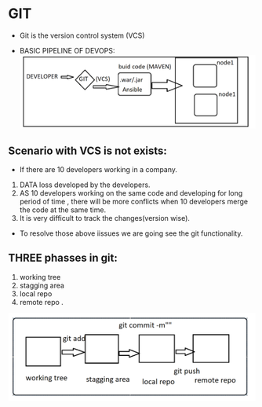 # GIT

* Git is the version control system (VCS)


* BASIC PIPELINE OF DEVOPS:
![preview](../images/git1.png)

## Scenario with VCS is not exists:
* If there are 10 developers working in a company.
1. DATA loss developed by the developers.
2. AS 10 developers working on the same code and developing for long period of time , there will be more conflicts when 10 developers merge the code at the same time.
3. It is very difficult to track the changes(version wise).

* To resolve those above iissues we are going see the git functionality.

## THREE phasses in git:
1. working tree
2. stagging area
3. local repo
4. remote repo .

![preview](../images/git2.png)


